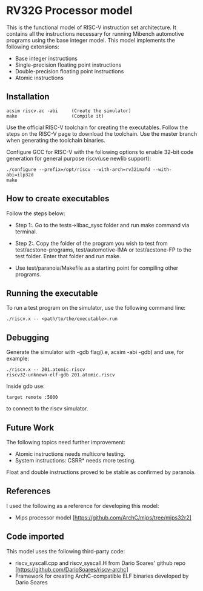 # RV32G Processor model

This is the functional model of RISC-V instruction set
architecture. It contains all the instructions necessary for running
Mibench automotive programs using the base integer model. This model
implements the following extensions:

  - Base integer instructions
  - Single-precision floating point instructions
  - Double-precision floating point instructions 
  - Atomic instructions

## Installation

`````````
acsim riscv.ac -abi     (Create the simulator)
make                    (Compile it)
`````````

Use the official RISC-V toolchain for creating the executables. Follow
the steps on the RISC-V page to download the toolchain. Use the master branch when generating the toolchain binaries.

Configure GCC for RISC-V with the following options to enable 32-bit
code generation for general purpose riscv(use newlib support):
`````````
./configure --prefix=/opt/riscv --with-arch=rv32imafd --with-abi=ilp32d
make
`````````

## How to create executables

Follow the steps below:

  - Step 1:. Go to the tests->libac_sysc folder and run make command
via terminal.

  - Step 2:. Copy the folder of the program you wish to test from
test/acstone-programs, test/automotive-IMA or test/acstone-FP to
the test folder. Enter that folder and run make.

  - Use test/paranoia/Makefile as a starting point for compiling other programs.

## Running the executable

To run a test program on the simulator, use the following command
line:
`````````
./riscv.x -- <path/to/the/executable>.run
`````````

## Debugging

Generate the simulator with -gdb flag(i.e, acsim -abi -gdb) and use, for example:
`````````
./riscv.x -- 201.atomic.riscv
riscv32-unknown-elf-gdb 201.atomic.riscv
`````````

Inside gdb use:
`````````
target remote :5000
`````````

to connect to the riscv simulator.



## Future Work

The following topics need further improvement:

   - Atomic instructions needs multicore testing.
   - System instructions: CSRR* needs more testing.

Float and double instructions proved to be stable as confirmed by paranoia.

## References

I used the following as a reference for developing this model:

   - Mips processor model
   [https://github.com/ArchC/mips/tree/mips32r2]

## Code imported

This model uses the following third-party code:

   - riscv_syscall.cpp and riscv_syscall.H from Dario Soares' github repo
	[https://github.com/DarioSoares/riscv-archc]
   - Framework for creating ArchC-compatible ELF binaries developed by
     Dario Soares